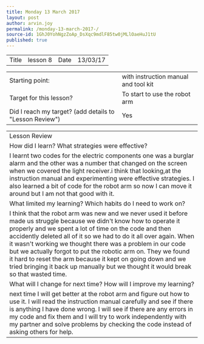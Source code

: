 ```yaml
---
title: Monday 13 March 2017 
layout: post
author: arvin.joy
permalink: /monday-13-march-2017-/
source-id: 1GhJ0YohNgzZoAp_DsXqc9mdlF85tw0jMLlOaeHuJ1tU
published: true
---
```

<table>
  <tr>
    <td>Title</td>
    <td>lesson 8</td>
    <td>Date</td>
    <td>13/03/17</td>
  </tr>
</table>


<table>
  <tr>
    <td>Starting point:</td>
    <td>with instruction manual and tool kit</td>
  </tr>
  <tr>
    <td>Target for this lesson?</td>
    <td>To start to use the robot arm</td>
  </tr>
  <tr>
    <td>Did I reach my target? 
(add details to "Lesson Review")</td>
    <td> Yes</td>
  </tr>
</table>


<table>
  <tr>
    <td>Lesson Review</td>
  </tr>
  <tr>
    <td>How did I learn? What strategies were effective? </td>
  </tr>
  <tr>
    <td>I learnt two codes for the electric components one was a burglar alarm and the other was a number that changed on the screen when we covered the light receiver.i think that looking,at the instruction manual and experimenting were effective strategies. I also learned a bit of code for the robot arm so now I can move it around but I am not that good with it.</td>
  </tr>
  <tr>
    <td>What limited my learning? Which habits do I need to work on? </td>
  </tr>
  <tr>
    <td>I think that the robot arm was new and we never used it before made us struggle because we didn't know how to operate it properly and we spent a lot of time on the code and then accidently deleted all of it so we had to do it all over again. When it wasn't working we thought there was a problem in our code but we actually forgot to put the robotic arm on. They we found it hard to reset the arm because it kept on going down and we tried bringing it back up manually but we thought it would break so that wasted time.</td>
  </tr>
  <tr>
    <td>What will I change for next time? How will I improve my learning?</td>
  </tr>
  <tr>
    <td>next time I will get better at the robot arm and figure out how to use it. I will read the instruction manual carefully and see if there is anything I have done wrong. I will see if there are any errors in my code and fix them and I will try to work independently with my partner and solve problems by checking the code instead of asking others for help.</td>
  </tr>
</table>


